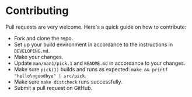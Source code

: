 Contributing
============

Pull requests are very welcome. Here's a quick guide on how to contribute:

- Fork and clone the repo.
- Set up your build environment in accordance to the instructions in
  `DEVELOPING.md`.
- Make your changes.
- Update `man/man1/pick.1` and `README.md` in accordance to your changes.
- Make sure `pick(1)` builds and runs as expected: `make && printf
  "hello\ngoodbye" | src/pick`.
- Make sure `make distcheck` runs successfully.
- Submit a pull request on GitHub.
